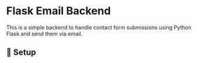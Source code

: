 # Flask Email Backend

This is a simple backend to handle contact form submissions using Python Flask and send them via email.

## 🔧 Setup

